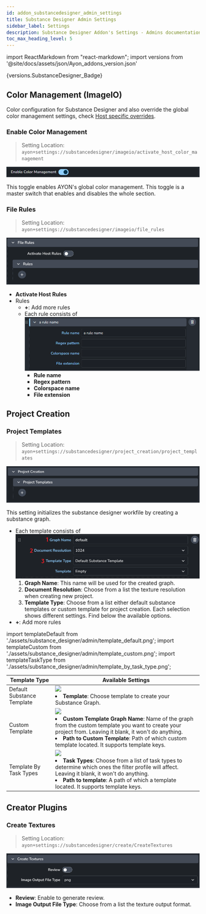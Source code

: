 ```yaml
---
id: addon_substancedesigner_admin_settings
title: Substance Designer Admin Settings
sidebar_label: Settings
description: Substance Designer Addon's Settings - Admins documentation.
toc_max_heading_level: 5
---
```

import ReactMarkdown from "react-markdown";
import versions from '@site/docs/assets/json/Ayon_addons_version.json'

<ReactMarkdown>
{versions.SubstanceDesigner_Badge}
</ReactMarkdown>

## Color Management (ImageIO)

Color configuration for Substance Designer and also override the global color management settings, check [Host specific overrides](admin_colorspace.md#host-specific-overrides).

### Enable Color Management

> Setting Location: `ayon+settings://substancedesigner/imageio/activate_host_color_management`

![](assets/substance_designer/admin/enable_color_management.png)

This toggle enables AYON's global color management.
This toggle is a master switch that enables and disables the whole section.

### File Rules
> Setting Location: `ayon+settings://substancedesigner/imageio/file_rules`

![](assets/substance_designer/admin/file_rules.png)

- **Activate Host Rules**
- Rules
  - **+**: Add more rules
  - Each rule consists of
    ![](assets/substance_designer/admin/rules.png)
    - **Rule name**
    - **Regex pattern**
    - **Colorspace name**
    - **File extension**

## Project Creation
### Project Templates
> Setting Location: `ayon+settings://substancedesigner/project_creation/project_templates`

![](assets/substance_designer/admin/project_templates.png)

This setting initializes the substance designer workfile by creating a substance graph.

- Each template consists of
  ![](assets/substance_designer/admin/project_template_profile.png)
  1. **Graph Name**: This name will be used for the created graph.
  2. **Document Resolution**: Choose from a list the texture resolution when creating new project.
  3. **Template Type**: Choose from a list either default substance templates or custom template for project creation. Each selection shows different settings. Find below the available options.
- **+**: Add more rules

import templateDefault from './assets/substance_designer/admin/template_default.png';
import templateCustom from './assets/substance_designer/admin/template_custom.png';
import templateTaskType from './assets/substance_designer/admin/template_by_task_type.png';

<table>
  <thead>
    <tr>
    <th>Template Type</th><th>Available Settings</th>
    </tr>
  </thead>
  <tbody>
    <tr>
     <td>Default Substance Template</td>
     <td>
      <img src={templateDefault}/>
      <li><strong>Template</strong>: Choose template to create your Substance Graph.</li>
     </td>
    </tr>
    <tr>
     <td>Custom Template</td>
     <td>
      <img src={templateCustom}/>
      <li><strong>Custom Template Graph Name</strong>: Name of the graph from the custom template you want to create your project from. Leaving it blank, it won't do anything.</li>
      <li><strong>Path to Custom Template</strong>: Path of which custom template located. It supports template keys.</li>
     </td>
    </tr>
    <tr>
     <td>Template By Task Types</td>
     <td>
      <img src={templateTaskType}/>
      <li><strong>Task Types</strong>: Choose from a list of task types to determine which ones the filter profile will affect. Leaving it blank, it won't do anything.</li>
      <li><strong>Path to template</strong>: A path of which a template located. It supports template keys.</li>
     </td>
    </tr>
  </tbody>
</table>

## Creator Plugins
### Create Textures
> Setting Location: `ayon+settings://substancedesigner/create/CreateTextures`

![](assets/substance_designer/admin/create_textures.png)

- **Review**: Enable to generate review.
- **Image Output File Type**: Choose from a list the texture output format.